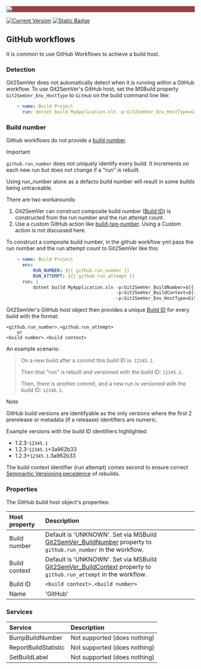 ﻿---
uid: github-workflows
---

<div style="background-color:#944248;padding:0px;margin-bottom:0.5em">
  <img src="https://noetictools.github.io/Git2SemVer.MSBuild/Images/Git2SemVer_banner_840x70.png"/>
</div>

[![Current Version](https://img.shields.io/nuget/v/NoeticTools.Git2SemVer.MSBuild?label=Git2SemVer.MSBuild)](https://www.nuget.org/packages/NoeticTools.Git2SemVer.MsBuild)
<a href="https://github.com/NoeticTools/Git2SemVer">
  ![Static Badge](https://img.shields.io/badge/GitHub%20project-944248?logo=github)
</a>

## GitHub workflows

It is common to use GitHub Workflows to achieve a build host.

### Detection

Git2SemVer does not automatically detect when it is running within a GitHub workflow. To use Git2SemVer's GitHub host, set the MSBuild property `Git2SemVer_Env_HostType` to `GitHub` on the build command line like:

```yaml
    - name: Build Project
      run: dotnet build MyApplication.sln -p:Git2SemVer_Env_HostType=GitHub
```

### Build number

Github workflows do not provide a [build number](xref:glossary#build-number).

> [!IMPORTANT]  
> `github.run_number` does not uniquely identify every build. It increments on each new run but does not change if a "run" is rebuilt.
>
> Using run_number alone as a defacto build number will result in some builds being untraceable.

There are two workarounds:

1. Git2SemVer can construct composite build number ([Build ID](xref:glossary#build-id)) is constructed from the run number and the run attempt count.
2. Use a custom GitHub action like [build-tag-number](https://github.com/onyxmueller/build-tag-number). Using a Custom action is not discussed here.

To construct a composite build number, in the github workflow yml pass the run number and the run attempt count
to Git2SemVer like this:

```yaml
    - name: Build Project
      env:
          RUN_NUMBER: ${{ github.run_number }}
          RUN_ATTEMPT: ${{ github.run_attempt }}
      run: |
          dotnet build MyApplication.sln -p:Git2SemVer_BuildNumber=${{ env.run_number }} \
                                         -p:Git2SemVer_BuildContext=${{ env.run_attempt }} \
                                         -p:Git2SemVer_Env_HostType=GitHub
```

Git2SemVer's GitHub host object then provides a unique [Build ID](xref:glossary#build-id) for every build with the format:

```
<github.run_number>.<github.run_attempt>
    or
<build number>.<build context>
```

An example scenario:

> On a new build after a commit this build ID is: `12345.1`. 
>
> Then that "run" is rebuilt and versioned with the build ID: `12345.2`.
>
> Then, there is another commit, and a new run is versioned with the build ID: `12346.1`.

> [!NOTE]
> GitHub build versions are identifyable as the only versions where the first 2 prerelease or metadata (if a releaase) identifiers are numeric.

Example versions with the build ID identifiers highlighted:

* 1.2.3-`12345.1`
* 1.2.3-`12345.1`+3a962b33
* 1.2.3+`12345.1`.3a962b33

The build context identifier (run attempt) comes second to ensure correct [Semmantic Versioning pecedence](https://semver.org/#spec-item-11) of rebuilds.

### Properties

The GitHub build host object's properties:

| Host property | Description  |
|:-- |:-- |
| Build number  | Default is 'UNKNOWN'. Set via MSBuild [Git2SemVer_BuildNumber](xref:msbuild-properties##inputs) property to `github.run_number` in the workflow. |
| Build context | Default is 'UNKNOWN'. Set via MSBuild [Git2SemVer_BuildContext](xref:msbuild-properties##inputs) property to `github.run_attempt` in the workflow. |
| Build ID      | `<build context>.<build number>` |
| Name          | 'GitHub'    |

### Services

| Service | Description  |
|:-- |:-- |
| BumpBuildNumber       | Not supported (does nothing) |
| ReportBuildStatistic  | Not supported (does nothing) |
| SetBuildLabel         | Not supported (does nothing) |
